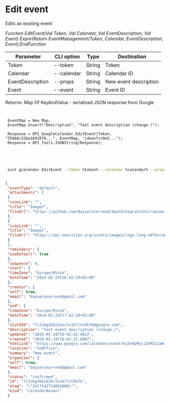 ﻿---
sidebar_position: 6
---

# Edit event
 Edits an existing event


*Function EditEvent(Val Token, Val Calendar, Val EventDescription, Val Event) ExportReturn EventManagement(Token, Calendar, EventDescription, Event);EndFunction*

 | Parameter | CLI option | Type | Destination |
 |-|-|-|-|
 | Token | --token | String | Token |
 | Calendar | --calendar | String | Calendar ID |
 | EventDescription | --props | String | New event description |
 | Event | --event | String | Event ID |

 
 Returns: Map Of KeyAndValue - serialized JSON response from Google

```bsl title="Code example"
	
 
 EventMap = New Map;
 EventMap.Insert("Description", "Test event description (change.)");
 
 Response = OPI_GoogleCalendar.EditEvent(Token, "55868c32be16935f0...", EventMap, "j4nonfcc0m2...");
 Response = OPI_Tools.JSONString(Response);
 
 
	
```

```sh title="CLI command example"
 
 oint gcalendar EditEvent --token %token% --calendar %calendar% --props %props% --event %event%


```


```json title="Result"

{
 "eventType": "default",
 "attachments": [
 {
 "iconLink": "",
 "title": "Image2",
 "fileUrl": "https://github.com/Bayselonarrend/OpenIntegrations/raw/main/Media/logo.png?v1"
 },
 {
 "iconLink": "",
 "title": "Image1",
 "fileUrl": "https://opi.neocities.org/assets/images/logo_long-e8fdcca6ff8b32e679ea49a1ccdd3eac.png"
 }
 ],
 "reminders": {
 "useDefault": true
 },
 "sequence": 0,
 "start": {
 "timeZone": "Europe/Minsk",
 "dateTime": "2024-02-24T16:42:28+03:00"
 },
 "creator": {
 "self": true,
 "email": "bayselonarrend@gmail.com"
 },
 "end": {
 "timeZone": "Europe/Minsk",
 "dateTime": "2024-02-24T17:42:28+03:00"
 },
 "iCalUID": "7c2s6g3k6ib1mr2v1b7lnt9kfk@google.com",
 "description": "Test event description (change.)",
 "updated": "2024-02-24T10:42:42.401Z",
 "created": "2024-02-24T10:42:32.000Z",
 "htmlLink": "https://www.google.com/calendar/event?eid=N2MyczZnM2s2aWIxbXIydjFiN2xudDlrZmsgYmF5c2Vsb25hcnJlbmRAbQ",
 "location": "InOffice",
 "summary": "New event",
 "organizer": {
 "self": true,
 "email": "bayselonarrend@gmail.com"
 },
 "status": "confirmed",
 "id": "7c2s6g3k6ib1mr2v1b7lnt9kfk",
 "etag": "\"3417542724802000\"",
 "kind": "calendar#event"
 }

```
